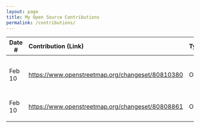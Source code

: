 ```yaml
---
layout: page
title: My Open Source Contributions
permalink: /contributions/
---
```


<!--
Type of the contribution should be "Wikipedia edit", "OpenStreet Map feature", "Documentation", "Course website", "Blog",
"Browse Add-on", etc.

The description should include a brief summary of what you did.

Replace the first row with your own contribution. 

-->





| Date #       | Contribution (Link)  | Type  | Description |
|---|:---|:---|:---|
| Feb 10   | https://www.openstreetmap.org/changeset/80810380    | OpenStreetMap    |   Added Sinolink Garden and surrounding areas    |
| Feb 10   | https://www.openstreetmap.org/changeset/80808861    | OpenStreetMap    | Added QSI Secondary School      |
|     |     |     |      |
